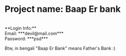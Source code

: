 # Project name: Baap Er bank
<br>
**Login Info:**
<br>
Email: ***devil@mail.com***
<br>
Password: ***psd***
<br>

Btw, in bengali "Baap Er Bank" means Father's Bank :)
